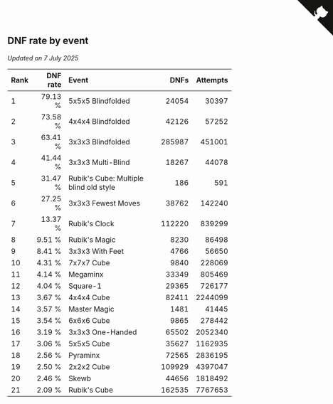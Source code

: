 ## DNF rate by event

*Updated on  7 July 2025*

| Rank | DNF rate | Event | DNFs | Attempts |
| :--- | ---: | :--- | ---: | ---: |
| 1 | 79.13 % | 5x5x5 Blindfolded | 24054 | 30397 |
| 2 | 73.58 % | 4x4x4 Blindfolded | 42126 | 57252 |
| 3 | 63.41 % | 3x3x3 Blindfolded | 285987 | 451001 |
| 4 | 41.44 % | 3x3x3 Multi-Blind | 18267 | 44078 |
| 5 | 31.47 % | Rubik's Cube: Multiple blind old style | 186 | 591 |
| 6 | 27.25 % | 3x3x3 Fewest Moves | 38762 | 142240 |
| 7 | 13.37 % | Rubik's Clock | 112220 | 839299 |
| 8 | 9.51 % | Rubik's Magic | 8230 | 86498 |
| 9 | 8.41 % | 3x3x3 With Feet | 4766 | 56650 |
| 10 | 4.31 % | 7x7x7 Cube | 9840 | 228069 |
| 11 | 4.14 % | Megaminx | 33349 | 805469 |
| 12 | 4.04 % | Square-1 | 29365 | 726177 |
| 13 | 3.67 % | 4x4x4 Cube | 82411 | 2244099 |
| 14 | 3.57 % | Master Magic | 1481 | 41445 |
| 15 | 3.54 % | 6x6x6 Cube | 9865 | 278442 |
| 16 | 3.19 % | 3x3x3 One-Handed | 65502 | 2052340 |
| 17 | 3.06 % | 5x5x5 Cube | 35627 | 1162935 |
| 18 | 2.56 % | Pyraminx | 72565 | 2836195 |
| 19 | 2.50 % | 2x2x2 Cube | 109929 | 4397047 |
| 20 | 2.46 % | Skewb | 44656 | 1818492 |
| 21 | 2.09 % | Rubik's Cube | 162535 | 7767653 |


<a href="https://github.com/JustinTimeCuber/wca_statistics" class="github-corner" aria-label="View source on Github"><svg width="80" height="80" viewBox="0 0 250 250" style="fill:#151513; color:#fff; position: absolute; top: 0; border: 0; right: 0;" aria-hidden="true"><path d="M0,0 L115,115 L130,115 L142,142 L250,250 L250,0 Z"></path><path d="M128.3,109.0 C113.8,99.7 119.0,89.6 119.0,89.6 C122.0,82.7 120.5,78.6 120.5,78.6 C119.2,72.0 123.4,76.3 123.4,76.3 C127.3,80.9 125.5,87.3 125.5,87.3 C122.9,97.6 130.6,101.9 134.4,103.2" fill="currentColor" style="transform-origin: 130px 106px;" class="octo-arm"></path><path d="M115.0,115.0 C114.9,115.1 118.7,116.5 119.8,115.4 L133.7,101.6 C136.9,99.2 139.9,98.4 142.2,98.6 C133.8,88.0 127.5,74.4 143.8,58.0 C148.5,53.4 154.0,51.2 159.7,51.0 C160.3,49.4 163.2,43.6 171.4,40.1 C171.4,40.1 176.1,42.5 178.8,56.2 C183.1,58.6 187.2,61.8 190.9,65.4 C194.5,69.0 197.7,73.2 200.1,77.6 C213.8,80.2 216.3,84.9 216.3,84.9 C212.7,93.1 206.9,96.0 205.4,96.6 C205.1,102.4 203.0,107.8 198.3,112.5 C181.9,128.9 168.3,122.5 157.7,114.1 C157.9,116.9 156.7,120.9 152.7,124.9 L141.0,136.5 C139.8,137.7 141.6,141.9 141.8,141.8 Z" fill="currentColor" class="octo-body"></path></svg></a><style>.github-corner:hover .octo-arm{animation:octocat-wave 560ms ease-in-out}@keyframes octocat-wave{0%,100%{transform:rotate(0)}20%,60%{transform:rotate(-25deg)}40%,80%{transform:rotate(10deg)}}@media (max-width:500px){.github-corner:hover .octo-arm{animation:none}.github-corner .octo-arm{animation:octocat-wave 560ms ease-in-out}}</style>
